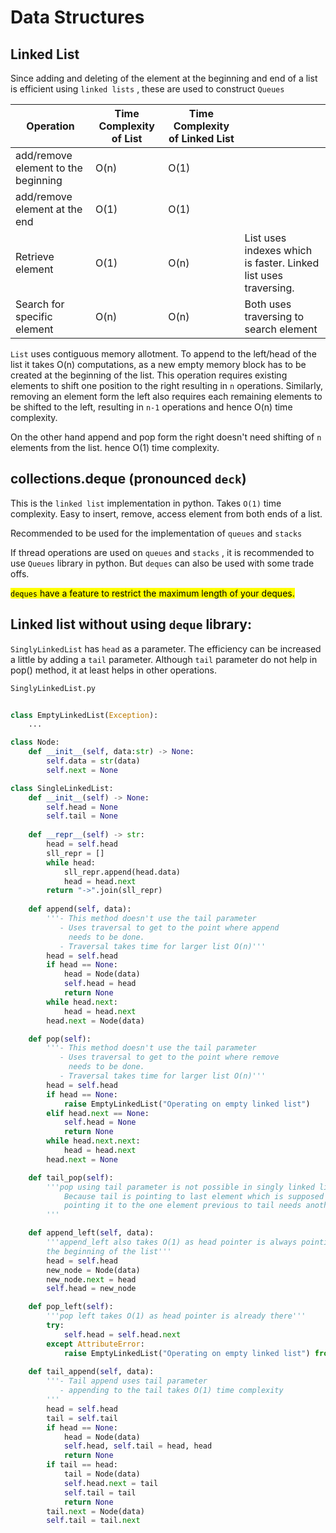 # Data Structures

## Linked List

Since adding and deleting of the element at the beginning and end of a list is efficient using `linked lists` , these are used to construct `Queues`

| Operation                           | Time Complexity of List | Time Complexity of Linked List |                                                                 |
| ----------------------------------- | ----------------------- | ------------------------------ | --------------------------------------------------------------- |
| add/remove element to the beginning | O(n)                    | O(1)                           |                                                                 |
| add/remove element at the end       | O(1)                    | O(1)                           |                                                                 |
| Retrieve element                     | O(1)                    | O(n)                           | List uses indexes which is faster. Linked list uses traversing. |
| Search for specific element         | O(n)                    | O(n)                           | Both uses traversing to search element                          |

`List` uses contiguous memory allotment. To append to the left/head of the list it takes O(n) computations, as a new empty memory block has to be created at the beginning of the list. This operation requires existing elements to shift one position to the right resulting in `n` operations. Similarly, removing an element form the left also requires each remaining elements to be shifted to the left, resulting in `n-1` operations and hence O(n) time complexity.

On the other hand append and pop form the right doesn't need shifting of `n` elements from the  list. hence O(1) time complexity.

## collections.deque (pronounced `deck`)

This is the `linked list` implementation in python. Takes `O(1)` time complexity. Easy to insert, remove, access element from both ends of a list.

Recommended to be used for the implementation of `queues` and `stacks`

If thread operations are used on  `queues` and `stacks` , it is recommended to use `Queues` library in python. But `deques` can also be used with some trade offs. 

<mark>`deques` have a feature to restrict the maximum length of your deques.</mark>





## Linked list without using `deque` library:

`SinglyLinkedList` has `head` as a parameter. The efficiency can be increased a little by adding a `tail` parameter. Although `tail` parameter do not help in pop() method, it at least helps in other operations.

```python
SinglyLinkedList.py


class EmptyLinkedList(Exception):
    ...

class Node:
    def __init__(self, data:str) -> None:
        self.data = str(data)
        self.next = None

class SingleLinkedList:
    def __init__(self) -> None:
        self.head = None
        self.tail = None
    
    def __repr__(self) -> str:
        head = self.head
        sll_repr = []
        while head:
            sll_repr.append(head.data)
            head = head.next
        return "->".join(sll_repr)
    
    def append(self, data):
        '''- This method doesn't use the tail parameter
           - Uses traversal to get to the point where append
             needs to be done.
           - Traversal takes time for larger list O(n)'''
        head = self.head
        if head == None:
            head = Node(data)
            self.head = head
            return None
        while head.next:
            head = head.next
        head.next = Node(data)

    def pop(self):
        '''- This method doesn't use the tail parameter
           - Uses traversal to get to the point where remove
             needs to be done.
           - Traversal takes time for larger list O(n)'''
        head = self.head
        if head == None:
            raise EmptyLinkedList("Operating on empty linked list")
        elif head.next == None:
            self.head = None
            return None
        while head.next.next:
            head = head.next
        head.next = None

    def tail_pop(self):
        '''pop using tail parameter is not possible in singly linked list
            Because tail is pointing to last element which is supposed to be removed
            pointing it to the one element previous to tail needs another pointer
        '''

    def append_left(self, data):
        '''append_left also takes O(1) as head pointer is always pointing to 
        the beginning of the list'''
        head = self.head
        new_node = Node(data)
        new_node.next = head
        self.head = new_node

    def pop_left(self):
        '''pop left takes O(1) as head pointer is already there'''
        try:
            self.head = self.head.next
        except AttributeError:
            raise EmptyLinkedList("Operating on empty linked list") from None
        
    def tail_append(self, data):
        '''- Tail append uses tail parameter
           - appending to the tail takes O(1) time complexity
        '''
        head = self.head
        tail = self.tail
        if head == None:
            head = Node(data)
            self.head, self.tail = head, head
            return None
        if tail == head:
            tail = Node(data)
            self.head.next = tail
            self.tail = tail
            return None
        tail.next = Node(data)
        self.tail = tail.next
```
